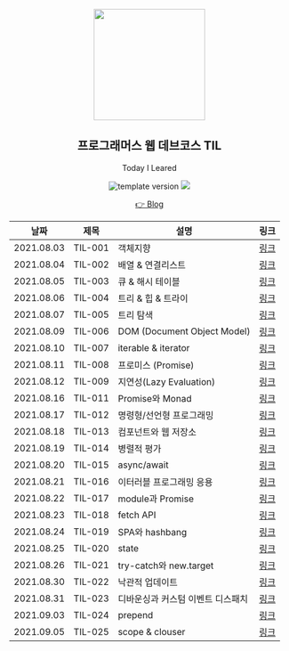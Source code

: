 
<p align="middle" >
  <img width="200px;" src="./src/images/prgms-logo.png"/>
</p>
<h2 align="middle">프로그래머스 웹 데브코스 TIL</h2>
<p align="middle">Today I Leared</p>
<p align="middle">
  <img src="https://img.shields.io/badge/version-1.0.0-blue?style=flat-square" alt="template version"/>
  <img src="https://img.shields.io/badge/language-md-md.svg?style=flat-square"/>
</p>

<p align="middle">
  <a href="https://velog.io/@hyo_o">👉 Blog</a>  
</p>

| 날짜    | 제목      | 설명                                                       | 링크                                                                                                                                          |
| ------- | --------- | ---------------------------------------------------------- | --------------------------------------------------------------------------------------------------------------------------------------------- |
| 2021.08.03  | TIL-001 | 객체지향          | [링크](https://velog.io/@hyo_o/TIL%EB%8D%B0%EB%B8%8C%EC%BD%94%EC%8A%A4-%ED%94%84%EB%A1%A0%ED%8A%B8%EC%97%94%EB%93%9C-Day-12) |
| 2021.08.04  | TIL-002 | 배열 & 연결리스트 | [링크](https://velog.io/@hyo_o/TIL%EB%8D%B0%EB%B8%8C%EC%BD%94%EC%8A%A4-%ED%94%84%EB%A1%A0%ED%8A%B8%EC%97%94%EB%93%9C-0805) |
| 2021.08.05  | TIL-003 | 큐 & 해시 테이블                                          | [링크](https://velog.io/@hyo_o/TIL%EB%8D%B0%EB%B8%8C%EC%BD%94%EC%8A%A4-%ED%94%84%EB%A1%A0%ED%8A%B8%EC%97%94%EB%93%9C-0805-l971p6rh) |
| 2021.08.06  | TIL-004 | 트리 & 힙 & 트라이                                      | [링크](https://velog.io/@hyo_o/TIL%EB%8D%B0%EB%B8%8C%EC%BD%94%EC%8A%A4-%ED%94%84%EB%A1%A0%ED%8A%B8%EC%97%94%EB%93%9C-0806) |
| 2021.08.07  | TIL-005 | 트리 탐색   | [링크](https://velog.io/@hyo_o/TIL%EB%8D%B0%EB%B8%8C%EC%BD%94%EC%8A%A4-%ED%94%84%EB%A1%A0%ED%8A%B8%EC%97%94%EB%93%9C-0806-yvmjwfop)      |
| 2021.08.09 | TIL-006 | DOM (Document Object Model)                                         | [링크](https://velog.io/@hyo_o/TIL%EB%8D%B0%EB%B8%8C%EC%BD%94%EC%8A%A4-%ED%94%84%EB%A1%A0%ED%8A%B8%EC%97%94%EB%93%9C-0809)      |
| 2021.08.10 | TIL-007 | iterable & iterator                                         | [링크](https://velog.io/@hyo_o/TIL%EB%8D%B0%EB%B8%8C%EC%BD%94%EC%8A%A4-%ED%94%84%EB%A1%A0%ED%8A%B8%EC%97%94%EB%93%9C-0810)      |
| 2021.08.11 | TIL-008 | 프로미스 (Promise)                                     | [링크](https://velog.io/@hyo_o/TIL%EB%8D%B0%EB%B8%8C%EC%BD%94%EC%8A%A4-%ED%94%84%EB%A1%A0%ED%8A%B8%EC%97%94%EB%93%9C-0811)      |
| 2021.08.12 | TIL-009 | 지연성(Lazy Evaluation) | [링크](https://velog.io/@hyo_o/TIL%EB%8D%B0%EB%B8%8C%EC%BD%94%EC%8A%A4-%ED%94%84%EB%A1%A0%ED%8A%B8%EC%97%94%EB%93%9C-0812) |
| 2021.08.16 | TIL-011 | Promise와 Monad             | [링크](https://velog.io/@hyo_o/TIL%EB%8D%B0%EB%B8%8C%EC%BD%94%EC%8A%A4-%ED%94%84%EB%A1%A0%ED%8A%B8%EC%97%94%EB%93%9C-0816) |
| 2021.08.17 | TIL-012 | 명령형/선언형 프로그래밍    | [링크](https://velog.io/@hyo_o/TIL%EB%8D%B0%EB%B8%8C%EC%BD%94%EC%8A%A4-%ED%94%84%EB%A1%A0%ED%8A%B8%EC%97%94%EB%93%9C-0817) |
| 2021.08.18 | TIL-013 | 컴포넌트와 웹 저장소        | [링크](https://velog.io/@hyo_o/TIL%EB%8D%B0%EB%B8%8C%EC%BD%94%EC%8A%A4-%ED%94%84%EB%A1%A0%ED%8A%B8%EC%97%94%EB%93%9C-0819) |
| 2021.08.19 | TIL-014 | 병렬적 평가                 | [링크](https://velog.io/@hyo_o/TIL%EB%8D%B0%EB%B8%8C%EC%BD%94%EC%8A%A4-%ED%94%84%EB%A1%A0%ED%8A%B8%EC%97%94%EB%93%9C-0817-n0pbtu5d) |
| 2021.08.20 | TIL-015 | async/await | [링크](https://velog.io/@hyo_o/TIL%EB%8D%B0%EB%B8%8C%EC%BD%94%EC%8A%A4-%ED%94%84%EB%A1%A0%ED%8A%B8%EC%97%94%EB%93%9C-0818) |
| 2021.08.21 | TIL-016 | 이터러블 프로그래밍 응용 | [링크](https://velog.io/@hyo_o/TIL%EB%8D%B0%EB%B8%8C%EC%BD%94%EC%8A%A4-%ED%94%84%EB%A1%A0%ED%8A%B8%EC%97%94%EB%93%9C-0821) |
| 2021.08.22 | TIL-017 | module과 Promise                  | [링크](https://velog.io/@hyo_o/TIL%EB%8D%B0%EB%B8%8C%EC%BD%94%EC%8A%A4-%ED%94%84%EB%A1%A0%ED%8A%B8%EC%97%94%EB%93%9C-0822) |
| 2021.08.23 | TIL-018 | fetch API                         | [링크](https://velog.io/@hyo_o/TIL%EB%8D%B0%EB%B8%8C%EC%BD%94%EC%8A%A4-%ED%94%84%EB%A1%A0%ED%8A%B8%EC%97%94%EB%93%9C-0823) |
| 2021.08.24 | TIL-019 | SPA와 hashbang                    | [링크](https://velog.io/@hyo_o/TIL%EB%8D%B0%EB%B8%8C%EC%BD%94%EC%8A%A4-%ED%94%84%EB%A1%A0%ED%8A%B8%EC%97%94%EB%93%9C-0824) |
| 2021.08.25 | TIL-020 | state                             | [링크](https://velog.io/@hyo_o/TIL%EB%8D%B0%EB%B8%8C%EC%BD%94%EC%8A%A4-%ED%94%84%EB%A1%A0%ED%8A%B8%EC%97%94%EB%93%9C-0825) |
| 2021.08.26 | TIL-021 | try-catch와 new.target            | [링크](https://velog.io/@hyo_o/TIL%EB%8D%B0%EB%B8%8C%EC%BD%94%EC%8A%A4-%ED%94%84%EB%A1%A0%ED%8A%B8%EC%97%94%EB%93%9C-0825-a73bnek8) |
| 2021.08.30 | TIL-022 | 낙관적 업데이트                   | [링크](https://velog.io/@hyo_o/TIL%EB%8D%B0%EB%B8%8C%EC%BD%94%EC%8A%A4-%ED%94%84%EB%A1%A0%ED%8A%B8%EC%97%94%EB%93%9C-0830) |
| 2021.08.31 | TIL-023 | 디바운싱과 커스텀 이벤트 디스패치 | [링크](https://velog.io/@hyo_o/TIL%EB%8D%B0%EB%B8%8C%EC%BD%94%EC%8A%A4-%ED%94%84%EB%A1%A0%ED%8A%B8%EC%97%94%EB%93%9C-0830-p2re5dfa) |
| 2021.09.03 | TIL-024 | prepend                           | [링크](https://velog.io/@hyo_o/TIL%EB%8D%B0%EB%B8%8C%EC%BD%94%EC%8A%A4-%ED%94%84%EB%A1%A0%ED%8A%B8%EC%97%94%EB%93%9C-0829) |
| 2021.09.05 | TIL-025 | scope & clouser                   | [링크](https://velog.io/@hyo_o/TIL%EB%8D%B0%EB%B8%8C%EC%BD%94%EC%8A%A4-%ED%94%84%EB%A1%A0%ED%8A%B8%EC%97%94%EB%93%9C-0905) |

